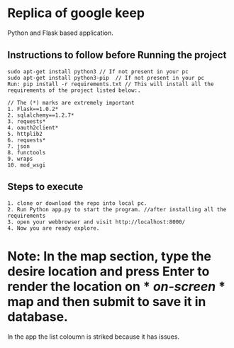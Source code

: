 # Replica of google keep

Python and Flask based application.

## Instructions to follow before Running the project
```
sudo apt-get install python3 // If not present in your pc
sudo apt-get install python3-pip  // If not present in your pc
Run: pip install -r requirements.txt // This will install all the requirements of the project listed below:.

// The (*) marks are extremely important
1. Flask==1.0.2*
2. sqlalchemy==1.2.7*
3. requests*
4. oauth2client*
5. httplib2
6. requests*
7. json
8. functools
9. wraps
10. mod_wsgi
```


## Steps to execute 
```
1. clone or download the repo into local pc.
2. Run Python app.py to start the program. //after installing all the requirements
3. open your webbrowser and visit http://localhost:8000/
4. Now you are ready explore.
```

# Note: In the map section, type the desire location and press Enter to render the location on * *on-screen* * map and then submit to save it in database.
In the app the list coloumn is striked because it has issues. 
